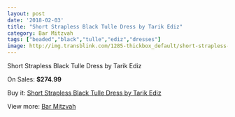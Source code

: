 ```yaml
---
layout: post
date: '2018-02-03'
title: "Short Strapless Black Tulle Dress by Tarik Ediz"
category: Bar Mitzvah
tags: ["beaded","black","tulle","ediz","dresses"]
image: http://img.transblink.com/1285-thickbox_default/short-strapless-black-tulle-dress-by-tarik-ediz.jpg
---
```

Short Strapless Black Tulle Dress by Tarik Ediz

On Sales: **$274.99**
<a href="https://www.transblink.com/en/bar-mitzvah/376-short-strapless-black-tulle-dress-by-tarik-ediz.html"><amp-img layout="responsive" width="600" height="600" src="//img.transblink.com/1285-thickbox_default/short-strapless-black-tulle-dress-by-tarik-ediz.jpg" alt="Short Strapless Black Tulle Dress by Tarik Ediz 0" /></a>
<a href="https://www.transblink.com/en/bar-mitzvah/376-short-strapless-black-tulle-dress-by-tarik-ediz.html"><amp-img layout="responsive" width="600" height="600" src="//img.transblink.com/1286-thickbox_default/short-strapless-black-tulle-dress-by-tarik-ediz.jpg" alt="Short Strapless Black Tulle Dress by Tarik Ediz 1" /></a>

Buy it: [Short Strapless Black Tulle Dress by Tarik Ediz](https://www.transblink.com/en/bar-mitzvah/376-short-strapless-black-tulle-dress-by-tarik-ediz.html "Short Strapless Black Tulle Dress by Tarik Ediz")

View more: [Bar Mitzvah](https://www.transblink.com/en/2-bar-mitzvah "Bar Mitzvah")